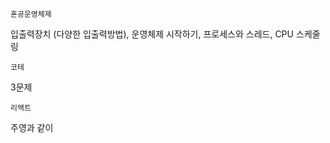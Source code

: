 `혼공운영체제` 

입출력장치 (다양한 입출력방법), 운영체제 시작하기, 프로세스와 스레드, CPU 스케줄링 <br>



`코테` <br>

3문제 <br>



`리액트`

주영과 같이

